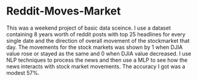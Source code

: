 # Reddit-Moves-Market

This was a weekend project of basic data sceince. I use a dataset containing 8 years worth of reddit posts with top 25 headlines for every single date and the direction of overall movement of the stockmarket that day. The movements for the stock markets was shown by 1 when DJIA value rose or stayed as the same and 0 when DJIA value decreased. I use NLP techniques to process the news and then use a MLP to see how the news interacts with stock market movements. The accuracy I got was a modest 57%.
